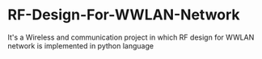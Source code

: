 # RF-Design-For-WWLAN-Network
It's a Wireless and communication project in which RF design for WWLAN network is implemented in python language
